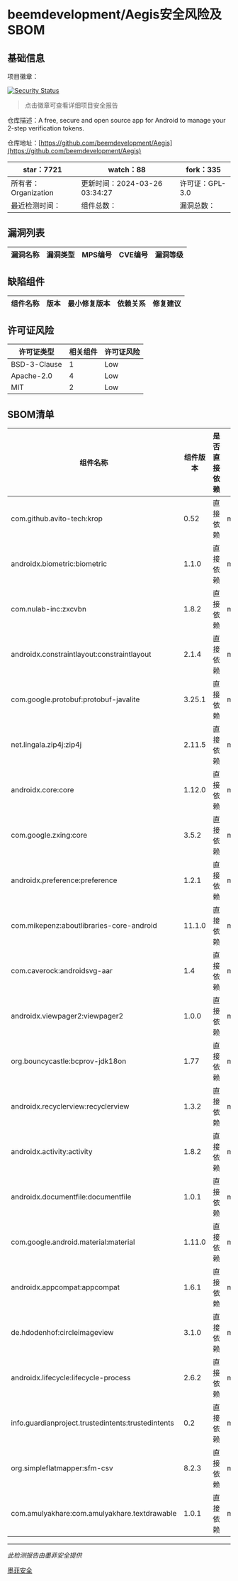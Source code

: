 # beemdevelopment/Aegis安全风险及SBOM

## 基础信息

项目徽章：

[![Security Status](https://www.murphysec.com/platform3/v31/badge/1772685612120461312.svg)](https://www.murphysec.com/console/report/1758192776149729280/1772685612120461312)

> 点击徽章可查看详细项目安全报告

仓库描述：A free, secure and open source app for Android to manage your 2-step verification tokens.

仓库地址：[https://github.com/beemdevelopment/Aegis](https://github.com/beemdevelopment/Aegis)

| star：7721 | watch：88 | fork：335 |
| ----------- | -------------- | ------------ |
| 所有者：Organization | 更新时间：2024-03-26 03:34:27 | 许可证：GPL-3.0 |
| 最近检测时间： | 组件总数： | 漏洞总数： |




## 漏洞列表

| 漏洞名称 | 漏洞类型 | MPS编号 | CVE编号 | 漏洞等级 |
| ------- | ------ | ------- | ------ | ----- |





## 缺陷组件

| 组件名称 | 版本 | 最小修复版本 | 依赖关系 | 修复建议 |
| -------- | ---- | ------------ | -------- | -------- |





## 许可证风险

| 许可证类型 | 相关组件 | 许可证风险 |
| ---------- | -------- | ---------- |
|BSD-3-Clause|1|Low|
|Apache-2.0|4|Low|
|MIT|2|Low|




## SBOM清单

| 组件名称 | 组件版本 | 是否直接依赖 | 仓库 |
| -------- | -------- | ------------ | ---- |
|com.github.avito-tech:krop|0.52|直接依赖|maven|
|androidx.biometric:biometric|1.1.0|直接依赖|maven|
|com.nulab-inc:zxcvbn|1.8.2|直接依赖|maven|
|androidx.constraintlayout:constraintlayout|2.1.4|直接依赖|maven|
|com.google.protobuf:protobuf-javalite|3.25.1|直接依赖|maven|
|net.lingala.zip4j:zip4j|2.11.5|直接依赖|maven|
|androidx.core:core|1.12.0|直接依赖|maven|
|com.google.zxing:core|3.5.2|直接依赖|maven|
|androidx.preference:preference|1.2.1|直接依赖|maven|
|com.mikepenz:aboutlibraries-core-android|11.1.0|直接依赖|maven|
|com.caverock:androidsvg-aar|1.4|直接依赖|maven|
|androidx.viewpager2:viewpager2|1.0.0|直接依赖|maven|
|org.bouncycastle:bcprov-jdk18on|1.77|直接依赖|maven|
|androidx.recyclerview:recyclerview|1.3.2|直接依赖|maven|
|androidx.activity:activity|1.8.2|直接依赖|maven|
|androidx.documentfile:documentfile|1.0.1|直接依赖|maven|
|com.google.android.material:material|1.11.0|直接依赖|maven|
|androidx.appcompat:appcompat|1.6.1|直接依赖|maven|
|de.hdodenhof:circleimageview|3.1.0|直接依赖|maven|
|androidx.lifecycle:lifecycle-process|2.6.2|直接依赖|maven|
|info.guardianproject.trustedintents:trustedintents|0.2|直接依赖|maven|
|org.simpleflatmapper:sfm-csv|8.2.3|直接依赖|maven|
|com.amulyakhare:com.amulyakhare.textdrawable|1.0.1|直接依赖|maven|


------

*此检测报告由墨菲安全提供*

[墨菲安全](www.murphysec.com)